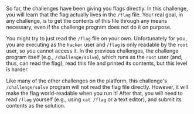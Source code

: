 So far, the challenges have been giving you flags directly.
In this challenge, you will learn that the flag actually lives in the `/flag` file.
Your real goal, in any challenge, is to get the contents of this file through any means necessary, even if the challenge program does not do it on purpose.

You might try to just read the `/flag` file on your own.
Unfortunately for you, you are executing as the `hacker` user and `/flag` is only readable by the `root` user, so you cannot access it.
In the previous challenges, the challenge program itself (e.g., `/challenge/solve`), which runs as the `root` user (and, thus, can read the flag), read this file and printed its contents, but this level is harder.

Like many of the other challenges on the platform, this challenge's `/challenge/solve` program will not read the flag file directly.
However, it will make the flag world-readable when you run it!
After that, you will need to read `/flag` yourself (e.g., using `cat /flag` or a text editor), and submit its contents as the solution.
